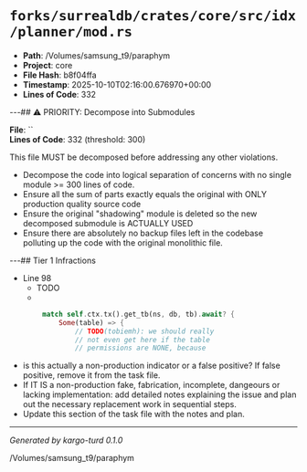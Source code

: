 # `forks/surrealdb/crates/core/src/idx/planner/mod.rs`

- **Path**: /Volumes/samsung_t9/paraphym
- **Project**: core
- **File Hash**: b8f04ffa  
- **Timestamp**: 2025-10-10T02:16:00.676970+00:00  
- **Lines of Code**: 332

---## ⚠️ PRIORITY: Decompose into Submodules

**File**: ``  
**Lines of Code**: 332 (threshold: 300)

This file MUST be decomposed before addressing any other violations.

- Decompose the code into logical separation of concerns with no single module >= 300 lines of code. 
- Ensure all the sum of parts exactly equals the original with ONLY production quality source code
- Ensure the original "shadowing" module is deleted so the new decomposed submodule is ACTUALLY USED
- Ensure there are absolutely no backup files left in the codebase polluting up the code with the original monolithic file.

---## Tier 1 Infractions 


- Line 98
  - TODO
  - 

```rust
		match self.ctx.tx().get_tb(ns, db, tb).await? {
			Some(table) => {
				// TODO(tobiemh): we should really
				// not even get here if the table
				// permissions are NONE, because
```

- is this actually a non-production indicator or a false positive? If false positive, remove it from the task file.
- If IT IS a non-production fake, fabrication, incomplete, dangeours or lacking implementation: add detailed notes explaining the issue and plan out the necessary replacement work in sequential steps. 
- Update this section of the task file with the notes and plan.

---

*Generated by kargo-turd 0.1.0*

/Volumes/samsung_t9/paraphym